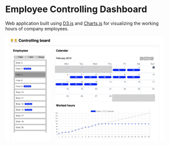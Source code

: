 # Employee Controlling Dashboard

Web application built using [D3.js](https://d3js.org) and [Charts.js](https://www.chartjs.org) for visualizing the working hours of company employees.

![Dashboard](https://github.com/adamhospodka/Employee-Controlling-Dashboard/blob/1787fb69e2574c5241a8b35ee63ed80556dde505/repo-images/ui.png)
